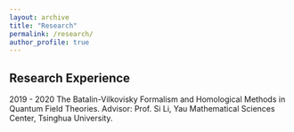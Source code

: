 ```yaml
---
layout: archive
title: "Research"
permalink: /research/
author_profile: true
---
```


## Research Experience

2019 - 2020   The Batalin-Vilkovisky Formalism and Homological Methods in Quantum Field Theories.
              Advisor: Prof. Si Li, Yau Mathematical Sciences Center, Tsinghua University.

 